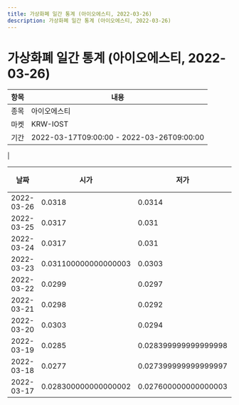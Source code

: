 ```yaml
---
title: 가상화폐 일간 통계 (아이오에스티, 2022-03-26)
description: 가상화폐 일간 통계 (아이오에스티, 2022-03-26)
---
```


가상화폐 일간 통계 (아이오에스티, 2022-03-26)
===

|항목|내용|
|--|--|
|종목|아이오에스티|
|마켓|KRW-IOST|\i|종류|일 단위 캔들|
|기간|2022-03-17T09:00:00 - 2022-03-26T09:00:00
|

|날짜|시가|저가|고가|종가|비고|
|--|--|--|--|--|--|
|2022-03-26|0.0318|0.0314|0.032|0.0316|    |
|2022-03-25|0.0317|0.031|0.033100000000000004|0.0319|    |
|2022-03-24|0.0317|0.031|0.032|0.0318|    |
|2022-03-23|0.031100000000000003|0.0303|0.032|0.0318|    |
|2022-03-22|0.0299|0.0297|0.0318|0.031|    |
|2022-03-21|0.0298|0.0292|0.030100000000000002|0.0299|    |
|2022-03-20|0.0303|0.0294|0.030899999999999997|0.0298|    |
|2022-03-19|0.0285|0.028399999999999998|0.030899999999999997|0.0303|    |
|2022-03-18|0.0277|0.027399999999999997|0.0288|0.0285|    |
|2022-03-17|0.028300000000000002|0.027600000000000003|0.028399999999999998|0.027899999999999998|    |
